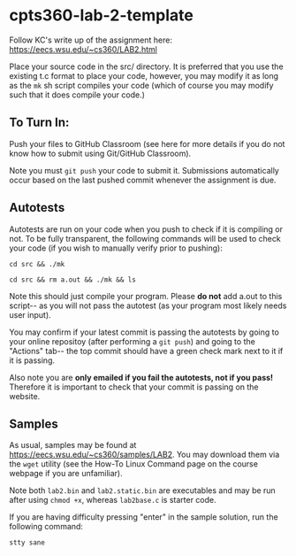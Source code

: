 # cpts360-lab-2-template

Follow KC's write up of the assignment here: https://eecs.wsu.edu/~cs360/LAB2.html

Place your source code in the src/ directory. It is preferred that you use the existing t.c format to place your code, however, you may modify it as long as the `mk` sh script compiles your code (which of course you may modify such that it does compile your code.)

## To Turn In:
Push your files to GitHub Classroom (see here for more details if you do not know how to submit using Git/GitHub Classroom).

Note you must `git push` your code to submit it. Submissions automatically occur based on the last pushed commit whenever the assignment is due.

## Autotests
Autotests are run on your code when you push to check if it is compiling or not. To be fully transparent, the following commands will be used to check your code (if you wish to manually verify prior to pushing):
```
cd src && ./mk
```
```
cd src && rm a.out && ./mk && ls
```
Note this should just compile your program. Please **do not** add a.out to this script-- as you will not pass the autotest (as your program most likely needs user input).

You may confirm if your latest commit is passing the autotests by going to your online repositoy (after performing a `git push`) and going to the "Actions" tab-- the top commit should have a green check mark next to it if it is passing.

Also note you are **only emailed if you fail the autotests, not if you pass!** Therefore it is important to check that your commit is passing on the website.

## Samples
As usual, samples may be found at https://eecs.wsu.edu/~cs360/samples/LAB2. You may download them via the `wget` utility (see the How-To Linux Command page on the course webpage if you are unfamiliar).

Note both `lab2.bin` and `lab2.static.bin` are executables and may be run after using `chmod +x`, whereas `lab2base.c` is starter code.

If you are having difficulty pressing "enter" in the sample solution, run the following command:
```
stty sane
```
